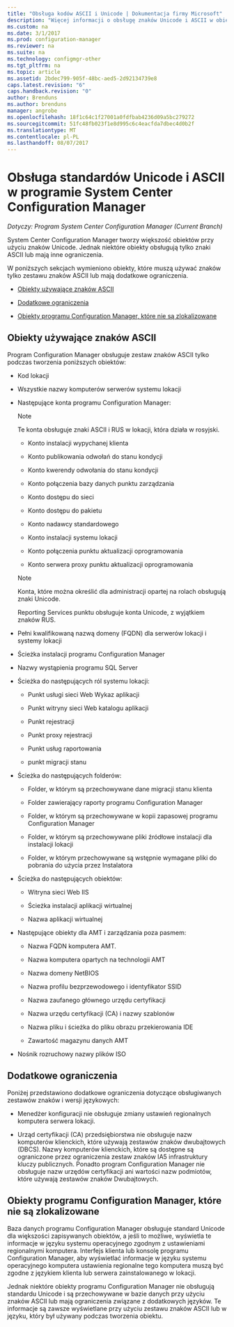 ```yaml
---
title: "Obsługa kodów ASCII i Unicode | Dokumentacja firmy Microsoft"
description: "Więcej informacji o obsługę znaków Unicode i ASCII w obiektach programu System Center Configuration Manager."
ms.custom: na
ms.date: 3/1/2017
ms.prod: configuration-manager
ms.reviewer: na
ms.suite: na
ms.technology: configmgr-other
ms.tgt_pltfrm: na
ms.topic: article
ms.assetid: 2bdec799-905f-48bc-aed5-2d92134739e8
caps.latest.revision: "6"
caps.handback.revision: "0"
author: Brenduns
ms.author: brenduns
manager: angrobe
ms.openlocfilehash: 18f1c64c1f27001a0fdfbab4236d09a5bc279272
ms.sourcegitcommit: 51fc48fb023f1e8d995c6c4eacfda7dbec4d0b2f
ms.translationtype: MT
ms.contentlocale: pl-PL
ms.lasthandoff: 08/07/2017
---
```

# <a name="unicode-and-ascii-support-in-system-center-configuration-manager"></a>Obsługa standardów Unicode i ASCII w programie System Center Configuration Manager

*Dotyczy: Program System Center Configuration Manager (Current Branch)*

System Center Configuration Manager tworzy większość obiektów przy użyciu znaków Unicode. Jednak niektóre obiekty obsługują tylko znaki ASCII lub mają inne ograniczenia.  

 W poniższych sekcjach wymieniono obiekty, które muszą używać znaków tylko zestawu znaków ASCII lub mają dodatkowe ograniczenia.  

-   [Obiekty używające znaków ASCII](#BKMK_ASCIIchar)  

-   [Dodatkowe ograniczenia](#BKMK_OtherCharLimitations)  

-   [Obiekty programu Configuration Manager, które nie są zlokalizowane](#BKMK_LangNonLocalize)  

##  <a name="BKMK_ASCIIchar"></a>Obiekty używające znaków ASCII  
 Program Configuration Manager obsługuje zestaw znaków ASCII tylko podczas tworzenia poniższych obiektów:  

-   Kod lokacji  

-   Wszystkie nazwy komputerów serwerów systemu lokacji  

-   Następujące konta programu Configuration Manager:  

    > [!NOTE]  
    >  Te konta obsługuje znaki ASCII i RUS w lokacji, która działa w rosyjski.  

    -   Konto instalacji wypychanej klienta  

    -   Konto publikowania odwołań do stanu kondycji  

    -   Konto kwerendy odwołania do stanu kondycji  

    -   Konto połączenia bazy danych punktu zarządzania  

    -   Konto dostępu do sieci  

    -   Konto dostępu do pakietu  

    -   Konto nadawcy standardowego  

    -   Konto instalacji systemu lokacji  

    -   Konto połączenia punktu aktualizacji oprogramowania  

    -   Konto serwera proxy punktu aktualizacji oprogramowania  

    > [!NOTE]  
    >  Konta, które można określić dla administracji opartej na rolach obsługują znaki Unicode.  
    >   
    >  Reporting Services punktu obsługuje konta Unicode, z wyjątkiem znaków RUS.  

-   Pełni kwalifikowaną nazwą domeny (FQDN) dla serwerów lokacji i systemy lokacji  

-   Ścieżka instalacji programu Configuration Manager  

-   Nazwy wystąpienia programu SQL Server  

-   Ścieżka do następujących ról systemu lokacji:  

    -   Punkt usługi sieci Web Wykaz aplikacji  

    -   Punkt witryny sieci Web katalogu aplikacji  

    -   Punkt rejestracji  

    -   Punkt proxy rejestracji  

    -   Punkt usług raportowania  

    -   punkt migracji stanu  

-   Ścieżka do następujących folderów:  

    -   Folder, w którym są przechowywane dane migracji stanu klienta  

    -   Folder zawierający raporty programu Configuration Manager  

    -   Folder, w którym są przechowywane w kopii zapasowej programu Configuration Manager  

    -   Folder, w którym są przechowywane pliki źródłowe instalacji dla instalacji lokacji  

    -   Folder, w którym przechowywane są wstępnie wymagane pliki do pobrania do użycia przez Instalatora  

-   Ścieżka do następujących obiektów:  

    -   Witryna sieci Web IIS  

    -   Ścieżka instalacji aplikacji wirtualnej  

    -   Nazwa aplikacji wirtualnej  

-   Następujące obiekty dla AMT i zarządzania poza pasmem:  

    -   Nazwa FQDN komputera AMT.  

    -   Nazwa komputera opartych na technologii AMT  

    -   Nazwa domeny NetBIOS  

    -   Nazwa profilu bezprzewodowego i identyfikator SSID  

    -   Nazwa zaufanego głównego urzędu certyfikacji  

    -   Nazwa urzędu certyfikacji (CA) i nazwy szablonów  

    -   Nazwa pliku i ścieżka do pliku obrazu przekierowania IDE  

    -   Zawartość magazynu danych AMT  

-   Nośnik rozruchowy nazwy plików ISO  

##  <a name="BKMK_OtherCharLimitations"></a>Dodatkowe ograniczenia  
 Poniżej przedstawiono dodatkowe ograniczenia dotyczące obsługiwanych zestawów znaków i wersji językowych:  

-   Menedżer konfiguracji nie obsługuje zmiany ustawień regionalnych komputera serwera lokacji.  

-   Urząd certyfikacji (CA) przedsiębiorstwa nie obsługuje nazw komputerów klienckich, które używają zestawów znaków dwubajtowych (DBCS). Nazwy komputerów klienckich, które są dostępne są ograniczone przez ograniczenia zestaw znaków IA5 infrastruktury kluczy publicznych. Ponadto program Configuration Manager nie obsługuje nazw urzędów certyfikacji ani wartości nazw podmiotów, które używają zestawów znaków Dwubajtowych.  

##  <a name="BKMK_LangNonLocalize"></a>Obiekty programu Configuration Manager, które nie są zlokalizowane  
 Baza danych programu Configuration Manager obsługuje standard Unicode dla większości zapisywanych obiektów, a jeśli to możliwe, wyświetla te informacje w języku systemu operacyjnego zgodnym z ustawieniami regionalnymi komputera. Interfejs klienta lub konsolę programu Configuration Manager, aby wyświetlać informacje w języku systemu operacyjnego komputera ustawienia regionalne tego komputera muszą być zgodne z językiem klienta lub serwera zainstalowanego w lokacji.  

 Jednak niektóre obiekty programu Configuration Manager nie obsługują standardu Unicode i są przechowywane w bazie danych przy użyciu znaków ASCII lub mają ograniczenia związane z dodatkowych języków. Te informacje są zawsze wyświetlane przy użyciu zestawu znaków ASCII lub w języku, który był używany podczas tworzenia obiektu.  
